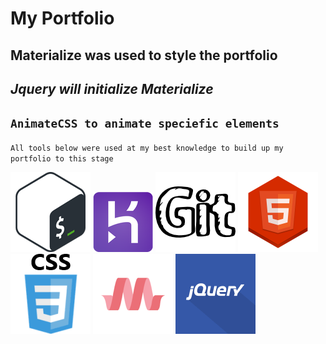 # **My Portfolio**

**Materialize was used to style the portfolio**
---
_Jquery will initialize Materialize_
---
`AnimateCSS to animate speciefic elements`
---

`All tools below were used at my best knowledge to build up my portfolio to this stage`

![](assets/images/bash.png) ![](assets/images/heroku.png) ![](assets/images/Git2.png) ![](assets/images/html5.png)![](assets/images/css.png) ![](assets/images/materialize.png) ![](assets/images/jquery.png)
